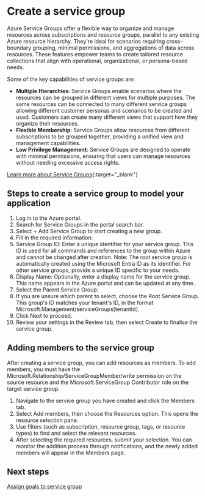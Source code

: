 # Create a service group

Azure Service Groups offer a flexible way to organize and manage resources across subscriptions and resource groups, parallel to any existing Azure resource hierarchy. They're ideal for scenarios requiring cross-boundary grouping, minimal permissions, and aggregations of data across resources. These features empower teams to create tailored resource collections that align with operational, organizational, or persona-based needs.

Some of the key capabilities of service groups are:

- **Multiple Hierarchies**: Service Groups enable scenarios where the resources can be grouped in different views for multiple purposes. The same resources can be connected to many different service groups allowing different customer personas and scenarios to be created and used. Customers can create many different views that support how they organize their resources.
- **Flexible Membership**: Service Groups allow resources from different subscriptions to be grouped together, providing a unified view and management capabilities. 
- **Low Privilege Management**: Service Groups are designed to operate with minimal permissions, ensuring that users can manage resources without needing excessive access rights.

[Learn more about Service Groups](https://learn.microsoft.com/azure/governance/service-groups/overview){:target="_blank"}

## Steps to create a service group to model your application

1. Log in to the Azure portal.
2. Search for Service Groups in the portal search bar.
3. Select + Add Service Group to start creating a new group.
4. Fill in the required information:
5. Service Group ID: Enter a unique identifier for your service group. This ID is used for all commands and references to the group within Azure and cannot be changed after creation. Note: The root service group is automatically created using the Microsoft Entra ID as its identifier. For other service groups, provide a unique ID specific to your needs.
6. Display Name: Optionally, enter a display name for the service group. This name appears in the Azure portal and can be updated at any time.
7. Select the Parent Service Group:
8. If you are unsure which parent to select, choose the Root Service Group. This group's ID matches your tenant's ID, in the format Microsoft.Management/serviceGroups[tenantId].
9. Click Next to proceed.
10. Review your settings in the Review tab, then select Create to finalise the service group.

## Adding members to the service group

After creating a service group, you can add resources as members. To add members, you must have the Microsoft.Relationship/ServiceGroupMember/write permission on the source resource and the Microsoft.ServiceGroup Contributor role on the target service group.

1. Navigate to the service group you have created and click the Members tab.
2. Select Add members, then choose the Resources option. This opens the resource selection pane.
3. Use filters (such as subscription, resource group, tags, or resource types) to find and select the relevant resources.
4. After selecting the required resources, submit your selection. You can monitor the addition process through notifications, and the newly added members will appear in the Members page.

## Next steps

[Assign goals to service group](./Goals%20and%20recommendations/AssignGoals.md)
